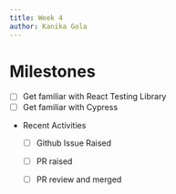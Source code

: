 ```yaml
---
title: Week 4
author: Kanika Gola
---
```

# Milestones
- [ ] Get familiar with React Testing Library
- [ ] Get familiar with Cypress
- Recent Activities
 	- [ ] Github Issue Raised
	- [ ] PR raised
	- [ ] PR review and merged


